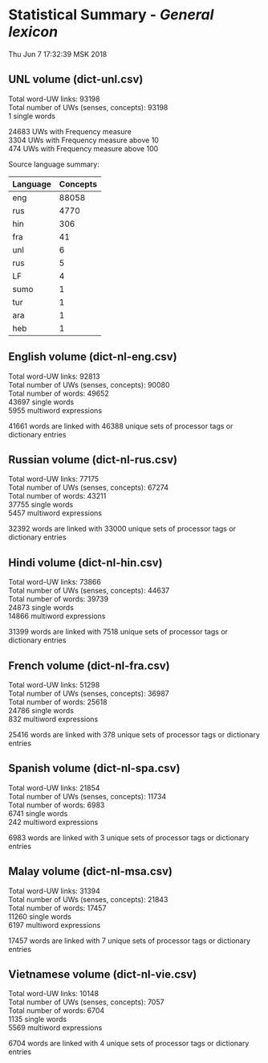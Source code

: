 Statistical Summary - _General lexicon_
=====================================
Thu Jun  7 17:32:39 MSK 2018

UNL volume (dict-unl.csv)
-------------------------

Total word-UW links:   93198  
Total number of UWs (senses, concepts):   93198  
      1 single words  
  
24683 UWs with Frequency measure  
3304 UWs with Frequency measure above 10  
474 UWs with Frequency measure above 100  


Source language summary:

| Language	| Concepts	|
|---------------|---------------|
|	eng	|	88058	|
|	rus	|	4770	|
|	hin	|	306	|
|	fra	|	41	|
|	unl	|	6	|
|	rus 	|	5	|
|	LF	|	4	|
|	sumo	|	1	|
|	tur	|	1	|
|	ara	|	1	|
|	heb	|	1	|

English volume (dict-nl-eng.csv)
--------------------------------

Total word-UW links:   92813  
Total number of UWs (senses, concepts):   90080  
Total number of words:   49652  
      43697 single words  
      5955 multiword expressions  
  
41661 words are linked with 46388 unique sets of processor tags or dictionary entries  


Russian volume (dict-nl-rus.csv)
--------------------------------

Total word-UW links:   77175  
Total number of UWs (senses, concepts):   67274  
Total number of words:   43211  
      37755 single words  
      5457 multiword expressions  
  
32392 words are linked with 33000 unique sets of processor tags or dictionary entries  


Hindi volume (dict-nl-hin.csv)
------------------------------

Total word-UW links:   73866  
Total number of UWs (senses, concepts):   44637  
Total number of words:   39739  
      24873 single words  
      14866 multiword expressions  
  
31399 words are linked with 7518 unique sets of processor tags or dictionary entries  


French volume (dict-nl-fra.csv)
-------------------------------

Total word-UW links:   51298  
Total number of UWs (senses, concepts):   36987  
Total number of words:   25618  
      24786 single words  
      832 multiword expressions  
  
25416 words are linked with 378 unique sets of processor tags or dictionary entries  


Spanish volume (dict-nl-spa.csv)
--------------------------------

Total word-UW links:   21854  
Total number of UWs (senses, concepts):   11734  
Total number of words:   6983  
      6741 single words  
      242 multiword expressions  
  
6983 words are linked with 3 unique sets of processor tags or dictionary entries  


Malay volume (dict-nl-msa.csv)
------------------------------

Total word-UW links:   31394  
Total number of UWs (senses, concepts):   21843  
Total number of words:   17457  
      11260 single words  
      6197 multiword expressions  
  
17457 words are linked with 7 unique sets of processor tags or dictionary entries  


Vietnamese volume (dict-nl-vie.csv)
-----------------------------------

Total word-UW links:   10148  
Total number of UWs (senses, concepts):   7057  
Total number of words:   6704  
      1135 single words  
      5569 multiword expressions  
  
6704 words are linked with 4 unique sets of processor tags or dictionary entries  

